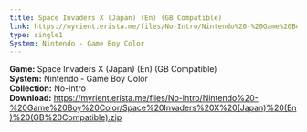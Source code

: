 ```yaml
---
title: Space Invaders X (Japan) (En) (GB Compatible)
link: https://myrient.erista.me/files/No-Intro/Nintendo%20-%20Game%20Boy%20Color/Space%20Invaders%20X%20(Japan)%20(En)%20(GB%20Compatible).zip
type: single1
System: Nintendo - Game Boy Color
---
```

<b>Game:</b> Space Invaders X (Japan) (En) (GB Compatible)<br>
<b>System:</b> Nintendo - Game Boy Color<br>
<b>Collection:</b> No-Intro<br>
<b>Download:</b> https://myrient.erista.me/files/No-Intro/Nintendo%20-%20Game%20Boy%20Color/Space%20Invaders%20X%20(Japan)%20(En)%20(GB%20Compatible).zip